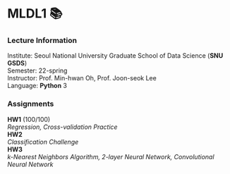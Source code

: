 # MLDL1 📚
### Lecture Information
Institute: Seoul National University Graduate School of Data Science (**SNU GSDS**)  
Semester: 22-spring  
Instructor: Prof. Min-hwan Oh, Prof. Joon-seok Lee   
Language: **Python** 3

### Assignments
**HW1** (100/100)  
*Regression, Cross-validation Practice*  
**HW2**  
*Classification Challenge*  
**HW3**  
*k-Nearest Neighbors Algorithm, 2-layer Neural Network, Convolutional Neural Network*

